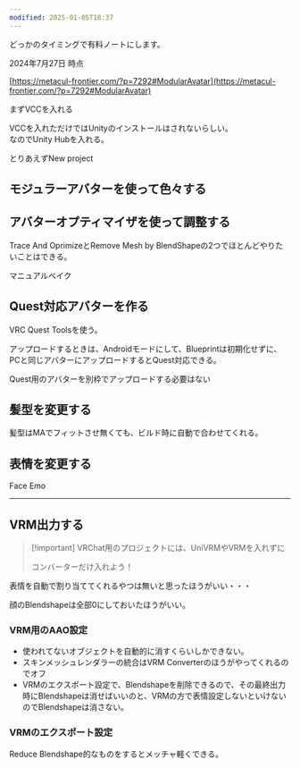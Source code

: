 ```yaml
---
modified: 2025-01-05T18:37
---
```

  

どっかのタイミングで有料ノートにします。

  

  

  

2024年7月27日 時点

[https://metacul-frontier.com/?p=7292#ModularAvatar](https://metacul-frontier.com/?p=7292#ModularAvatar)

  

まずVCCを入れる

VCCを入れただけではUnityのインストールはされないらしい。  
なのでUnity Hubを入れる。  

  

とりあえずNew project

  

## モジュラーアバターを使って色々する

  

  

  

## アバターオプティマイザを使って調整する

Trace And OprimizeとRemove Mesh by BlendShapeの2つでほとんどやりたいことはできる。

  

  

マニュアルベイク

  

## Quest対応アバターを作る

VRC Quest Toolsを使う。

アップロードするときは、Androidモードにして、Blueprintは初期化せずに、PCと同じアバターにアップロードするとQuest対応できる。

Quest用のアバターを別枠でアップロードする必要はない

  

  

  

## 髪型を変更する

髪型はMAでフィットさせ無くても、ビルド時に自動で合わせてくれる。

  

## 表情を変更する

Face Emo

  

  

  

---

  

## VRM出力する

> [!important] VRChat用のプロジェクトには、UniVRMやVRMを入れずに
> 
>   
> コンバーターだけ入れよう！  

  

表情を自動で割り当ててくれるやつは無いと思ったほうがいい・・・

顔のBlendshapeは全部0にしておいたほうがいい。

  

### VRM用のAAO設定

- 使われてないオブジェクトを自動的に消すくらいしかできない。
- スキンメッシュレンダラーの統合はVRM Converterのほうがやってくれるのでオフ
- VRMのエクスポート設定で、Blendshapeを削除できるので、その最終出力時にBlendshapeは消せばいいのと、VRMの方で表情設定しないといけないのでBlendshapeは消さない。

  

### VRMのエクスポート設定

Reduce Blendshape的なものをするとメッチャ軽くできる。